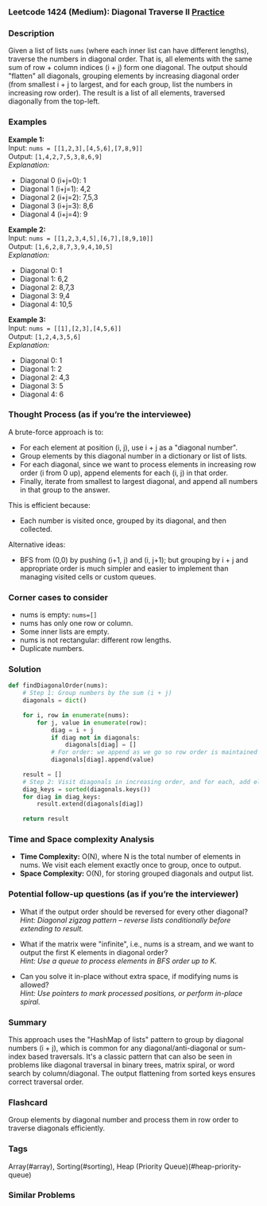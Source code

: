 ### Leetcode 1424 (Medium): Diagonal Traverse II [Practice](https://leetcode.com/problems/diagonal-traverse-ii)

### Description  
Given a list of lists `nums` (where each inner list can have different lengths), traverse the numbers in diagonal order. That is, all elements with the same sum of row + column indices (i + j) form one diagonal. The output should "flatten" all diagonals, grouping elements by increasing diagonal order (from smallest i + j to largest, and for each group, list the numbers in increasing row order). The result is a list of all elements, traversed diagonally from the top-left.

### Examples  

**Example 1:**  
Input: `nums = [[1,2,3],[4,5,6],[7,8,9]]`  
Output: `[1,4,2,7,5,3,8,6,9]`  
*Explanation:*
- Diagonal 0 (i+j=0): 1
- Diagonal 1 (i+j=1): 4,2
- Diagonal 2 (i+j=2): 7,5,3
- Diagonal 3 (i+j=3): 8,6
- Diagonal 4 (i+j=4): 9

**Example 2:**  
Input: `nums = [[1,2,3,4,5],[6,7],[8,9,10]]`  
Output: `[1,6,2,8,7,3,9,4,10,5]`  
*Explanation:*
- Diagonal 0: 1
- Diagonal 1: 6,2
- Diagonal 2: 8,7,3
- Diagonal 3: 9,4
- Diagonal 4: 10,5

**Example 3:**  
Input: `nums = [[1],[2,3],[4,5,6]]`  
Output: `[1,2,4,3,5,6]`  
*Explanation:*
- Diagonal 0: 1
- Diagonal 1: 2
- Diagonal 2: 4,3
- Diagonal 3: 5
- Diagonal 4: 6

### Thought Process (as if you’re the interviewee)  
A brute-force approach is to:
- For each element at position (i, j), use i + j as a "diagonal number".
- Group elements by this diagonal number in a dictionary or list of lists.
- For each diagonal, since we want to process elements in increasing row order (i from 0 up), append elements for each (i, j) in that order.
- Finally, iterate from smallest to largest diagonal, and append all numbers in that group to the answer.

This is efficient because:
- Each number is visited once, grouped by its diagonal, and then collected.

Alternative ideas:
- BFS from (0,0) by pushing (i+1, j) and (i, j+1); but grouping by i + j and appropriate order is much simpler and easier to implement than managing visited cells or custom queues.

### Corner cases to consider  
- nums is empty: `nums=[]`
- nums has only one row or column.
- Some inner lists are empty.
- nums is not rectangular: different row lengths.
- Duplicate numbers.

### Solution

```python
def findDiagonalOrder(nums):
    # Step 1: Group numbers by the sum (i + j)
    diagonals = dict()
    
    for i, row in enumerate(nums):
        for j, value in enumerate(row):
            diag = i + j
            if diag not in diagonals:
                diagonals[diag] = []
            # For order: we append as we go so row order is maintained
            diagonals[diag].append(value)
    
    result = []
    # Step 2: Visit diagonals in increasing order, and for each, add elements as collected
    diag_keys = sorted(diagonals.keys())
    for diag in diag_keys:
        result.extend(diagonals[diag])
        
    return result
```

### Time and Space complexity Analysis  

- **Time Complexity:** O(N), where N is the total number of elements in nums. We visit each element exactly once to group, once to output.
- **Space Complexity:** O(N), for storing grouped diagonals and output list.

### Potential follow-up questions (as if you’re the interviewer)  

- What if the output order should be reversed for every other diagonal?  
  *Hint: Diagonal zigzag pattern – reverse lists conditionally before extending to result.*

- What if the matrix were "infinite", i.e., nums is a stream, and we want to output the first K elements in diagonal order?  
  *Hint: Use a queue to process elements in BFS order up to K.*

- Can you solve it in-place without extra space, if modifying nums is allowed?  
  *Hint: Use pointers to mark processed positions, or perform in-place spiral.*

### Summary
This approach uses the "HashMap of lists" pattern to group by diagonal numbers (i + j), which is common for any diagonal/anti-diagonal or sum-index based traversals. It's a classic pattern that can also be seen in problems like diagonal traversal in binary trees, matrix spiral, or word search by column/diagonal. The output flattening from sorted keys ensures correct traversal order.


### Flashcard
Group elements by diagonal number and process them in row order to traverse diagonals efficiently.

### Tags
Array(#array), Sorting(#sorting), Heap (Priority Queue)(#heap-priority-queue)

### Similar Problems
